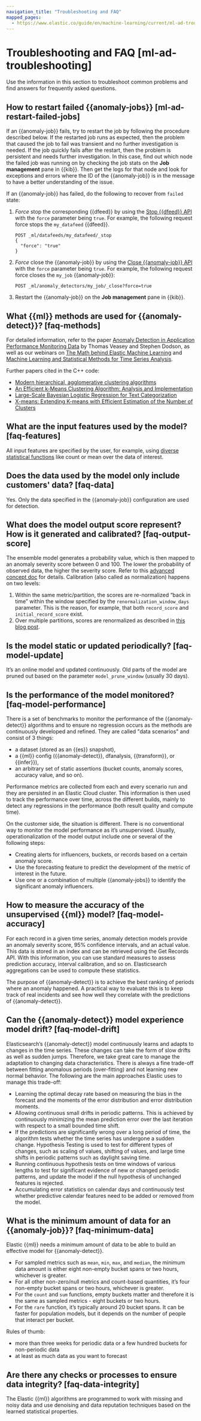 ```yaml
---
navigation_title: "Troubleshooting and FAQ"
mapped_pages:
  - https://www.elastic.co/guide/en/machine-learning/current/ml-ad-troubleshooting.html
---
```




# Troubleshooting and FAQ [ml-ad-troubleshooting]


Use the information in this section to troubleshoot common problems and find answers for frequently asked questions.


## How to restart failed {{anomaly-jobs}} [ml-ad-restart-failed-jobs]

If an {{anomaly-job}} fails, try to restart the job by following the procedure described below. If the restarted job runs as expected, then the problem that caused the job to fail was transient and no further investigation is needed. If the job quickly fails after the restart, then the problem is persistent and needs further investigation. In this case, find out which node the failed job was running on by checking the job stats on the **Job management** pane in {{kib}}. Then get the logs for that node and look for exceptions and errors where the ID of the {{anomaly-job}} is in the message to have a better understanding of the issue.

If an {{anomaly-job}} has failed, do the following to recover from `failed` state:

1. *Force* stop the corresponding {{dfeed}} by using the [Stop {{dfeed}} API](https://www.elastic.co/guide/en/elasticsearch/reference/current/ml-stop-datafeed.html) with the `force` parameter being `true`. For example, the following request force stops the `my_datafeed` {{dfeed}}.

    ```console
    POST _ml/datafeeds/my_datafeed/_stop
    {
      "force": "true"
    }
    ```

2. *Force* close the {{anomaly-job}} by using the [Close {{anomaly-job}} API](https://www.elastic.co/guide/en/elasticsearch/reference/current/ml-close-job.html) with the `force` parameter being `true`. For example, the following request force closes the `my_job` {{anomaly-job}}:

    ```console
    POST _ml/anomaly_detectors/my_job/_close?force=true
    ```

3. Restart the {{anomaly-job}} on the **Job management** pane in {{kib}}.


## What {{ml}} methods are used for {{anomaly-detect}}? [faq-methods]

For detailed information, refer to the paper [Anomaly Detection in Application Performance Monitoring Data](https://www.ijmlc.org/papers/398-LC018.pdf) by Thomas Veasey and Stephen Dodson, as well as our webinars on [The Math behind Elastic Machine Learning](https://www.elastic.co/elasticon/conf/2018/sf/the-math-behind-elastic-machine-learning) and [Machine Learning and Statistical Methods for Time Series Analysis](https://www.elastic.co/elasticon/conf/2017/sf/machine-learning-and-statistical-methods-for-time-series-analysis).

Further papers cited in the C++ code:

* [Modern hierarchical, agglomerative clustering algorithms](http://arxiv.org/pdf/1109.2378.pdf)
* [An Efficient k-Means Clustering Algorithm: Analysis and Implementation](https://www.cs.umd.edu/~mount/Projects/KMeans/pami02.pdf)
* [Large-Scale Bayesian Logistic Regression for Text Categorization](http://www.stat.columbia.edu/~madigan/PAPERS/techno.pdf)
* [X-means: Extending K-means with Efficient Estimation of the Number of Clusters](https://www.cs.cmu.edu/~dpelleg/download/xmeans.pdf)


## What are the input features used by the model? [faq-features]

All input features are specified by the user, for example, using [diverse statistical functions](https://www.elastic.co/guide/en/machine-learning/current/ml-functions.html) like count or mean over the data of interest.


## Does the data used by the model only include customers' data? [faq-data]

Yes. Only the data specified in the {{anomaly-job}} configuration are used for detection.


## What does the model output score represent? How is it generated and calibrated? [faq-output-score]

The ensemble model generates a probability value, which is then mapped to an anomaly severity score between 0 and 100. The lower the probability of observed data, the higher the severity score. Refer to this [advanced concept doc](ml-ad-explain.md) for details. Calibration (also called as normalization) happens on two levels:

1. Within the same metric/partition, the scores are re-normalized “back in time” within the window specified by the `renormalization_window_days` parameter. This is the reason, for example, that both `record_score` and `initial_record_score` exist.
2. Over multiple partitions, scores are renormalized as described in [this blog post](https://www.elastic.co/blog/changes-to-elastic-machine-learning-anomaly-scoring-in-6-5).


## Is the model static or updated periodically? [faq-model-update]

It’s an online model and updated continuously. Old parts of the model are pruned out based on the parameter `model_prune_window` (usually 30 days).


## Is the performance of the model monitored? [faq-model-performance]

There is a set of benchmarks to monitor the performance of the {{anomaly-detect}} algorithms and to ensure no regression occurs as the methods are continuously developed and refined. They are called "data scenarios" and consist of 3 things:

* a dataset (stored as an {{es}} snapshot),
* a {{ml}} config ({{anomaly-detect}}, dfanalysis, {{transform}}, or {{infer}}),
* an arbitrary set of static assertions (bucket counts, anomaly scores, accuracy value, and so on).

Performance metrics are collected from each and every scenario run and they are persisted in an Elastic Cloud cluster. This information is then used to track the performance over time, across the different builds, mainly to detect any regressions in the performance (both result quality and compute time).

On the customer side, the situation is different. There is no conventional way to monitor the model performance as it’s unsupervised. Usually, operationalization of the model output include one or several of the following steps:

* Creating alerts for influencers, buckets, or records based on a certain anomaly score.
* Use the forecasting feature to predict the development of the metric of interest in the future.
* Use one or a combination of multiple {{anomaly-jobs}} to identify the significant anomaly influencers.


## How to measure the accuracy of the unsupervised {{ml}} model? [faq-model-accuracy]

For each record in a given time series, anomaly detection models provide an anomaly severity score, 95% confidence intervals, and an actual value. This data is stored in an index and can be retrieved using the Get Records API. With this information, you can use standard measures to assess prediction accuracy, interval calibration, and so on. Elasticsearch aggregations can be used to compute these statistics.

The purpose of {{anomaly-detect}} is to achieve the best ranking of periods where an anomaly happened. A practical way to evaluate this is to keep track of real incidents and see how well they correlate with the predictions of {{anomaly-detect}}.


## Can the {{anomaly-detect}} model experience model drift? [faq-model-drift]

Elasticsearch’s {{anomaly-detect}} model continuously learns and adapts to changes in the time series. These changes can take the form of slow drifts as well as sudden jumps. Therefore, we take great care to manage the adaptation to changing data characteristics. There is always a fine trade-off between fitting anomalous periods (over-fitting) and not learning new normal behavior. The following are the main approaches Elastic uses to manage this trade-off:

* Learning the optimal decay rate based on measuring the bias in the forecast and the moments of the error distribution and error distribution moments.
* Allowing continuous small drifts in periodic patterns. This is achieved by continuously minimizing the mean prediction error over the last iteration with respect to a small bounded time shift.
* If the predictions are significantly wrong over a long period of time, the algorithm tests whether the time series has undergone a sudden change. Hypothesis Testing is used to test for different types of changes, such as scaling of values, shifting of values, and large time shifts in periodic patterns such as daylight saving time.
* Running continuous hypothesis tests on time windows of various lengths to test for significant evidence of new or changed periodic patterns, and update the model if the null hypothesis of unchanged features is rejected.
* Accumulating error statistics on calendar days and continuously test whether predictive calendar features need to be added or removed from the model.


## What is the minimum amount of data for an {{anomaly-job}}? [faq-minimum-data]

Elastic {{ml}} needs a minimum amount of data to be able to build an effective model for {{anomaly-detect}}.

* For sampled metrics such as `mean`, `min`, `max`, and `median`, the minimum data amount is either eight non-empty bucket spans or two hours, whichever is greater.
* For all other non-zero/null metrics and count-based quantities, it’s four non-empty bucket spans or two hours, whichever is greater.
* For the `count` and `sum` functions, empty buckets matter and therefore it is the same as sampled metrics - eight buckets or two hours.
* For the `rare` function, it’s typically around 20 bucket spans. It can be faster for population models, but it depends on the number of people that interact per bucket.

Rules of thumb:

* more than three weeks for periodic data or a few hundred buckets for non-periodic data
* at least as much data as you want to forecast


## Are there any checks or processes to ensure data integrity? [faq-data-integrity]

The Elastic {{ml}} algorithms are programmed to work with missing and noisy data and use denoising and data reputation techniques based on the learned statistical properties.
